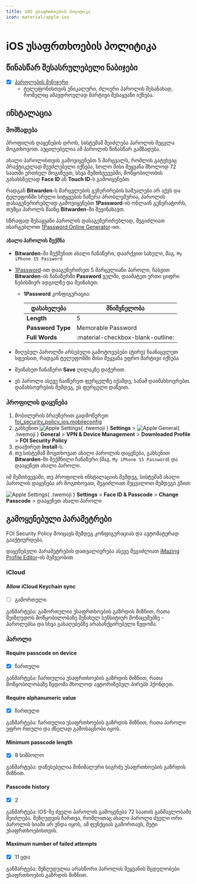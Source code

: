 ```yaml
---
title: iOS უსაფრთხოების პოლიტიკა
icon: material/apple-ios
---
```


# iOS უსაფრთხოების პოლიტიკა

## წინასწარ შესასრულებელი ნაბიჯები

- [x] [პაროლების მენეჯერი](../solutions/passwords.md)
    - ტელეფონისთვის უნიკალური, ძლიერი პაროლის შესანახად, რომელიც ამავდროულად მარტივი შესაყვანი
      იქნება.

## ინსტალაცია

### მომზადება

პროფილის დაყენების დროს, სისტემამ შეიძლება პაროლის შეცვლა მოგთხოვოთ. აუცილებელია ამ პაროლის წინასწარ
გამზადება.

ახალი პაროლისთვის გამოვიყენებთ 5 მარცვალს, რომლის გატეხვაც პრაქტიკულად შეუძლებელი იქნება,
ხოლო მისი შეყვანა მხოლოდ 72 საათში ერთხელ მოგიწევთ, სხვა შემთხვევებში, მოწყობილობის
გასახსნელად **Face ID** ან **Touch ID**-ს გამოიყენებთ.

რადგან **Bitwarden**-ს მარცვლების გენერირების საშუალება არ აქვს და ტელეფონში სრული სიტყვების
ჩაწერა პრობლემურია, პაროლის დასაგენერირებლად გამოვიყენებთ **1Password**-ის ონლაინ გენერატორს,
თუმცა პაროლს მაინც **Bitwarden**-ში შევინახავთ.

სწრაფად შესაყვანი პაროლის დასაგენერირებლად, შეგიძლიათ ისარგებლოთ [1Password Online Generator](https://1password.com/password-generator/)-ით.

#### ახალი პაროლის შექმნა

- **Bitwarden**-ში შექმენით ახალი ჩანაწერი, დაარქვით სახელი, მაგ. `My iPhone 15 Password`
- [1Password](https://1password.com/password-generator/)-ით დააგენერირეთ 5 მარცვლიანი პაროლი, 
    ჩასვით **Bitwarden**-ის ჩანაწერში **Password** ველში, დაამატეთ ერთი ციფრი ნებისმიერ ადგილზე და შეინახეთ.
    - **1Password** კონფიგურაცია:

        | დასახელება        | მნიშვნელობა                       |
        |-------------------|-----------------------------------|
        | **Length**        | 5                                 |
        | **Password Type** | Memorable Password                |
        | **Full Words**    | :material-checkbox-blank-outline: |

- მიღებულ პაროლში არსებული გამოტოვებები (ტირე) ჩაანაცვლეთ სფეისით, რადგან ტელეფონში მისი შეყვანა უფრო მარტივი იქნება
- შეინახეთ ჩანაწერი **Save** ღილაკზე დაჭერით.
- ეს პაროლი ასევე ჩაიწერეთ ფურცელზე იქამდე, სანამ დაიმახსოვრებთ. დამახსოვრების შემდეგ, ეს ფურცელი დაწვით.

### პროფილის დაყენება

1. მობილურის ბრაუზერით გადმოწერეთ [foi_security_policy_ios.mobileconfig](files/apple/foi_security_policy_ios.mobileconfig)
2. გახსენით ![Apple Settings](../assets/img/icons/apple/settings.svg){ .twemoji } **Settings** > 
    ![Apple General](../assets/img/icons/apple/general.svg){ .twemoji } **General** > 
    **VPN & Device Management** > **Downloaded Profile** > **FOI Security Policy**
3. დააჭირეთ **Install**-ს.
4. თუ სისტემამ მოგთხოვათ ახალი პაროლის დაყენება, გახსენით **Bitwarden**-ში შექმნილი ჩანაწერი (მაგ. `My iPhone 15 Password`) და დააყენეთ ახალი პაროლი.

იმ შემთხვევაში, თუ პროფილის ინსტალაციის შემდეგ, სისტემამ ახალი პაროლის დაყენება არ მოგთხოვათ,
შეგიძლიათ შეცვალოთ შემდეგი გზით:

![Apple Settings](../assets/img/icons/apple/settings.svg){ .twemoji } **Settings** > 
**Face ID & Passcode** > **Change Passcode** > დააყენეთ ახალი პაროლი


## გამოყენებული პარამეტრები

FOI Security Policy მოიცავს შემდეგ კონფიგურაციას და ავტომატურად გააქტიურდება.

დაყენებული პარამეტრების დათვალიერება ასევე შეგიძლიათ 
[iMazing Profile Editor](https://apps.apple.com/us/app/imazing-profile-editor/id1487860882?mt=12)-ის მეშვეობით

### iCloud

#### Allow iCloud Keychain sync

- [ ] გამორთული

განმარტება: გამორთულია უსაფრთხოების გაზრდის მიზნით, რათა შეიზღუდოს მოწყობილობაზე შენახულ 
სენსიტიურ მონაცემებზე - პაროლებსა და სხვა გასაღებებზე არასანქცირებული წვდომა.

### პაროლი

#### Require passcode on device

- [x] ჩართული

განმარტება: ჩართულია უსაფრთხოების გაზრდის მიზნით, რათა მოწყობილობაზე წვდომა მხოლოდ ავტორიზებულ პირებს ჰქონდეთ.

#### Require alphanumeric value

- [x] ჩართული

განმარტება: ჩართულია უსაფრთხოების გაზრდის მიზნით, რათა პაროლი უფრო რთული და ძნელად გამოსაცნობი იყოს.

#### Minimum passcode length

- [x] 8 სიმბოლო

განმარტება: დაწესებულია მინიმალური სიგრძე უსაფრთხოების გაზრდის მიზნით.

#### Passcode history

- [x] 2

განმარტება: iOS-ზე ძველი პაროლის გამოყენება 72 საათის განმავლობაში შეიძლება. შეზღუდვის ჩართვა, 
რომლითაც ახალი პაროლი ძველი ორი პაროლის სიაში არ უნდა იყოს, ამ ფუნქციას გამორთავს, მეტი უსაფრთხოებისთვის.

#### Maximum number of failed attempts

- [x] 11 ცდა

განმარტება: შეზღუდულია არასწორი პაროლის შეყვანის მცდელობები უსაფრთხოების გაზრდის მიზნით.

